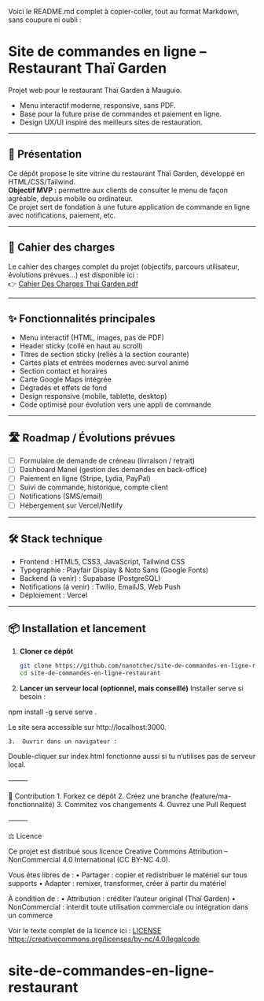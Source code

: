 Voici le README.md complet à copier-coller, tout au format Markdown, sans coupure ni oubli :

# Site de commandes en ligne – Restaurant Thaï Garden

Projet web pour le restaurant Thaï Garden à Mauguio.
- Menu interactif moderne, responsive, sans PDF.
- Base pour la future prise de commandes et paiement en ligne.
- Design UX/UI inspiré des meilleurs sites de restauration.

---

## 🚀 Présentation

Ce dépôt propose le site vitrine du restaurant Thaï Garden, développé en HTML/CSS/Tailwind.  
**Objectif MVP :** permettre aux clients de consulter le menu de façon agréable, depuis mobile ou ordinateur.  
Ce projet sert de fondation à une future application de commande en ligne avec notifications, paiement, etc.

---

## 📝 Cahier des charges

Le cahier des charges complet du projet (objectifs, parcours utilisateur, évolutions prévues…) est disponible ici :  
👉 [Cahier Des Charges Thai Garden.pdf](./Cahier%20Des%20Charges%20Thai%20Garden.pdf)

---

## ✨ Fonctionnalités principales

- Menu interactif (HTML, images, pas de PDF)
- Header sticky (collé en haut au scroll)
- Titres de section sticky (reliés à la section courante)
- Cartes plats et entrées modernes avec survol animé
- Section contact et horaires
- Carte Google Maps intégrée
- Dégradés et effets de fond
- Design responsive (mobile, tablette, desktop)
- Code optimisé pour évolution vers une appli de commande

---

## 🛣️ Roadmap / Évolutions prévues

- [ ] Formulaire de demande de créneau (livraison / retrait)
- [ ] Dashboard Manel (gestion des demandes en back-office)
- [ ] Paiement en ligne (Stripe, Lydia, PayPal)
- [ ] Suivi de commande, historique, compte client
- [ ] Notifications (SMS/email)
- [ ] Hébergement sur Vercel/Netlify

---

## 🛠 Stack technique

- Frontend : HTML5, CSS3, JavaScript, Tailwind CSS  
- Typographie : Playfair Display & Noto Sans (Google Fonts)
- Backend (à venir) : Supabase (PostgreSQL)
- Notifications (à venir) : Twilio, EmailJS, Web Push  
- Déploiement : Vercel 

---

## 📦 Installation et lancement

1. **Cloner ce dépôt**
   ```bash
   git clone https://github.com/nanotchec/site-de-commandes-en-ligne-restaurant.git
   cd site-de-commandes-en-ligne-restaurant

2.	**Lancer un serveur local (optionnel, mais conseillé)**
Installer serve si besoin :

npm install -g serve
serve .

Le site sera accessible sur http://localhost:3000.

	3.	Ouvrir dans un navigateur :
Double-cliquer sur index.html fonctionne aussi si tu n’utilises pas de serveur local.

⸻

🤝 Contribution
	1.	Forkez ce dépôt
	2.	Créez une branche (feature/ma-fonctionnalité)
	3.	Commitez vos changements
	4.	Ouvrez une Pull Request

⸻

⚖️ Licence

Ce projet est distribué sous licence Creative Commons Attribution – NonCommercial 4.0 International (CC BY-NC 4.0).

Vous êtes libres de :
	•	Partager : copier et redistribuer le matériel sur tous supports
	•	Adapter : remixer, transformer, créer à partir du matériel

À condition de :
	•	Attribution : créditer l’auteur original (Thaï Garden)
	•	NonCommercial : interdit toute utilisation commerciale ou intégration dans un commerce

Voir le texte complet de la licence ici : [LICENSE](LICENSE)
https://creativecommons.org/licenses/by-nc/4.0/legalcode
# site-de-commandes-en-ligne-restaurant
